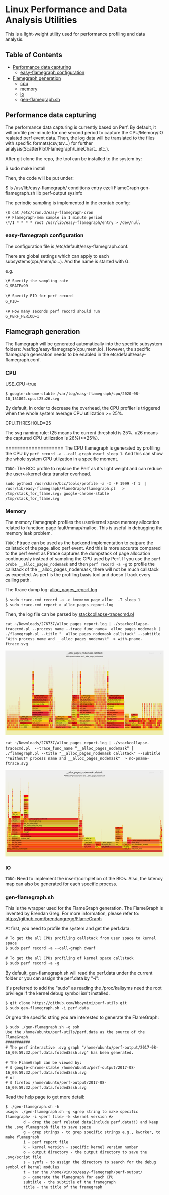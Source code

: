 # Linux Performance and Data Analysis Utilities

This is a light-weight utility used for performance profiling and data analysis.

## Table of Contents

- [Performance data capturing](#performance-data-capturing)
  - [easy-flamegraph configuration](#easy-flamegraph-configuration)
- [Flamegraph generation](#flamegraph-generation)
  - [cpu](#cpu)
  - [memory](#memory)
  - [io](#io)
  - [gen-flamegraph.sh](#gen-flamegraphsh)

## Performance data capturing

The performance data capturing is currently based on Perf. By default, it will profile per-minute for one second period to capture the CPU/Memory/IO realated perf event data. Then, the log data will be translated to the files with specific formats(csv,tsv...) for further analysis(ScatterPlot/Flamegraph/LineChart...etc.).

After git clone the repo, the tool can be installed to the system by:

$ sudo make install

Then, the code will be put under:

\$ ls /usr/lib/easy-flamegraph/
conditions  entry  ezcli  FlameGraph  gen-flamegraph.sh  lib  perf-output  sysinfo

The periodic sampling is implemented in the crontab config:
```
\$ cat /etc/cron.d/easy-flamegraph-cron
\# Flamegraph-mem sample in 1 minute period
\*/1 * * * * root /usr/lib/easy-flamegraph/entry > /dev/null
```


### easy-flamegraph configuration
The configuration file is /etc/default/easy-flamegraph.conf.

There are global settings which can apply to each subsystems(cpu/mem/io...). And the name is started with G.

e.g.

```
\# Specify the sampling rate
G_SRATE=99

\# Specify PID for perf record
G_PID=

\# How many seconds perf record should run
G_PERF_PERIOD=1
```


## Flamegraph generation
The flamegraph will be generated automatically into the specific subsystem folders: /var/log/easy-flamegraph{cpu,mem,io}. However, the specific flamegraph generation needs to be enabled in the etc/default/easy-flamegraph.conf.


### CPU
USE_CPU=true

```
$ google-chrome-stable /var/log/easy-flamegraph/cpu/2020-08-10_151802.cpu.t25u26.svg
```

By default, In order to decrease the overhead, the CPU profiler is triggered when the whole system average CPU utilization >= 25%.

CPU_THRESHOLD=25

The svg naming rule: t25 means the current threshold is 25%. u26 means the captured CPU utilization is 26%(>=25%).

====================
The CPU flamegraph is generated by profiling the CPU by ```perf record -a --call-graph dwarf sleep 1```. And this can show the whole system CPU utlization in a specific moment.

`TODO`: The BCC profile to replace the Perf as it's light weight and can reduce the user<->kernel data transfer overhead.
```
sudo python3 /usr/share/bcc/tools/profile -a -I -F 1999 -f 1  | /usr/lib/easy-flamegraph/FlameGraph/flamegraph.pl   > /tmp/stack_for_flame.svg; google-chrome-stable /tmp/stack_for_flame.svg
```

### Memory
The memory flamegraph profiles the user/kernel space memory allocation related to function: page fault/mmap/malloc. This is useful in debugging the memory leak problem.

`TODO`: Ftrace can be used as the backend implementation to catpure the callstack of the page_alloc perf event. And this is more accurate compared to the perf event as Ftrace captures the dumpstack of page allocation continuously instead of sampling the CPU used by Perf. If you use the ```perf probe __alloc_pages_nodemask``` and then ```perf record -a -g``` to profile the callstack of the __alloc_pages_nodemask, there will not be much callstack as expected. As perf is the profiling basis tool and doesn't track every calling path.

The ftrace dump log: [alloc_pages_report.log](https://people.canonical.com/~gavinguo/276737/alloc_pages_report.log)

```
$ sudo trace-cmd record -a -e kmem:mm_page_alloc  -T sleep 1
$ sudo trace-cmd report > alloc_pages_report.log
```

Then, the log file can be parsed by [stackcollapse-tracecmd.pl](https://github.com/bboymimi/FlameGraph/blob/gavin/stackcollapse-tracecmd.pl)

```
cat ~/Downloads/276737/alloc_pages_report.log | ./stackcollapse-tracecmd.pl --process_name --trace_func_name=__alloc_pages_nodemask | ./flamegraph.pl --title "__alloc_pages_nodemask callstack" --subtitle "With process name and __alloc_pages_nodemask"  > with-pname-ftrace.svg
```

![Per-process __alloc_pages_nodemask callstack](docs/with-pname-ftrace.svg)

```
cat ~/Downloads/276737/alloc_pages_report.log | ./stackcollapse-tracecmd.pl  --trace_func_name "__alloc_pages_nodemask" | ./flamegraph.pl --title "__alloc_pages_nodemask callstack" --subtitle "*Without* process name and __alloc_pages_nodemask"  > no-pname-ftrace.svg
```

![Cross-system __alloc_pages_nodemask callstack](docs/no-pname-ftrace.svg)


### IO
`TODO`: Need to implement the insert/completion of the BIOs. Also, the latency map can also be generated for each specific process.

### gen-flamegraph.sh
This is the wrapper used for the FlameGraph generation. The FlameGraph is invented by Brendan Greg. For more information, please refer to: https://github.com/brendangregg/FlameGraph

At first, you need to profile the system and get the perf.data:

```
# To get the all CPUs profiling callstack from user space to kernel space
$ sudo perf record -a --call-graph dwarf

# To get the all CPUs profiling of kernel space callstack
$ sudo perf record -a -g
```

By default, gen-flamegraph.sh will read the perf.data under the current folder or you can assign the perf.data by \"-i\":

It's preferred to add the \"sudo\" as reading the /proc/kallsyms need the root privilege if the kernel debug symbol isn't installed.

```
$ git clone https://github.com/bboymimi/perf-utils.git
$ sudo gen-flamegraph.sh -i perf.data
```

Or grep the specific string you are interested to generate the FlameGraph:

```
$ sudo ./gen-flamegraph.sh -g ssh
Use the /home/ubuntu/perf-utils/perf.data as the source of the FlameGraph.
###########
# The perf interactive .svg graph "/home/ubuntu/perf-output/2017-08-16_09:59:32.perf.data.foldedSssh.svg" has been generated.

# The FlameGraph can be viewed by:
# $ google-chrome-stable /home/ubuntu/perf-output/2017-08-16_09:59:32.perf.data.foldedSssh.svg
# or
# $ firefox /home/ubuntu/perf-output/2017-08-16_09:59:32.perf.data.foldedSssh.svg

```

Read the help page to get more detail:

```
$ ./gen-flamegraph.sh -h
usage: ./gen-flamegraph.sh -g <grep string to make specific flamegraph> -i <perf file> -k <kernel version #>
        d - drop the perf related data(include perf.data!!) and keep the .svg flamegraph file to save space
        g - grep strings - to grep specific strings e.g., kworker, to make flamegraph
        i - perf report file
        k - kernel version - specific kernel version number
        o - output directory - the output directory to save the .svg/script file
        s - symfs - to assign the directory to search for the debug symbol of kernel modules
        t - tar the /home/vin/os/easy-flamegraph/perf-output/
        p - generate the flamegraph for each CPU
        subtitle - the subtitle of the framegraph
        title - the title of the framegraph
```
